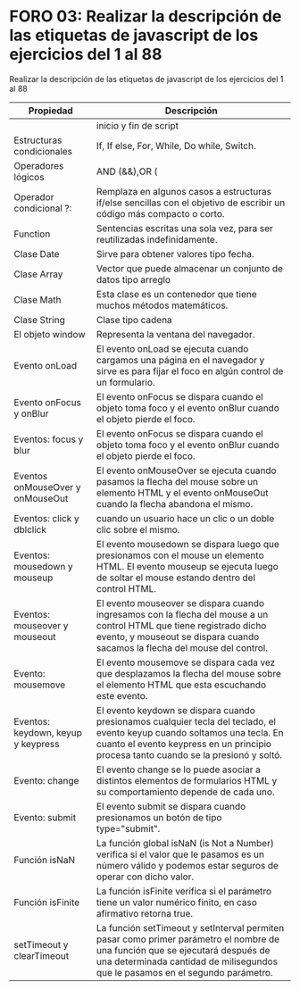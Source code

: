 # FORO 03: Realizar la descripción de las etiquetas de javascript de los ejercicios del 1 al 88
Realizar la descripción de las etiquetas de javascript de los ejercicios del 1 al 88

| Propiedad                                  | Descripción                                                                                                                                                                                                       |
|--------------------------------------------|-------------------------------------------------------------------------------------------------------------------------------------------------------------------------------------------------------------------|
| <script type="text/javascript">  </script> | inicio y fin de script                                                                                                                                                                                            |
| Estructuras condicionales                  | If, If else, For, While, Do while, Switch.                                                                                                                                                                        |
| Operadores lógicos                         | AND (&&),OR (||), NOT (!).                                                                                                                                                                                        |
| Operador condicional ?:                    | Remplaza en algunos casos a estructuras if/else sencillas con el objetivo de escribir un código más compacto o corto.                                                                                             |
| Function                                   | Sentencias escritas una sola vez, para ser reutilizadas indefinidamente.                                                                                                                                          |
| Clase Date                                 | Sirve para obtener valores tipo fecha.                                                                                                                                                                            |
| Clase Array                                | Vector que puede almacenar un conjunto de datos tipo arreglo                                                                                                                                                      |
| Clase Math                                 | Esta clase es un contenedor que tiene muchos métodos matemáticos.                                                                                                                                                 |
| Clase String                               | Clase tipo cadena                                                                                                                                                                                                 |
| El objeto window                           | Representa la ventana del navegador.                                                                                                                                                                              |
| Evento onLoad                              | El evento onLoad se ejecuta cuando cargamos una página en el navegador y sirve es para fijar el foco en algún control de un formulario.                                                                           |
| Evento onFocus y onBlur                    | El evento onFocus se dispara cuando el objeto toma foco y el evento onBlur cuando el objeto pierde el foco.                                                                                                       |
| Eventos: focus y blur                      | El evento onFocus se dispara cuando el objeto toma foco y el evento onBlur cuando el objeto pierde el foco.                                                                                                       |
| Eventos onMouseOver y onMouseOut           | El evento onMouseOver se ejecuta cuando pasamos la flecha del mouse sobre un elemento HTML y el evento onMouseOut cuando la flecha abandona el mismo.                                                             |
| Eventos: click y dblclick                  | cuando un usuario hace un clic o un doble clic sobre el mismo.                                                                                                                                                    |
| Eventos: mousedown y mouseup               | El evento mousedown se dispara luego que presionamos con el mouse un elemento HTML. El evento mouseup se ejecuta luego de soltar el mouse estando dentro del control HTML.                                        |
| Eventos: mouseover y mouseout              | El evento mouseover se dispara cuando ingresamos con la flecha del mouse a un control HTML que tiene registrado dicho evento, y mouseout se dispara cuando sacamos la flecha del mouse del control.               |
| Evento: mousemove                          | El evento mousemove se dispara cada vez que desplazamos la flecha del mouse sobre el elemento HTML que esta escuchando este evento.                                                                               |
| Eventos: keydown, keyup y keypress         | El evento keydown se dispara cuando presionamos cualquier tecla del teclado, el evento keyup cuando soltamos una tecla. En cuanto el evento keypress en un principio procesa tanto cuando se la presionó y soltó. |
| Evento: change                             | El evento change se lo puede asociar a distintos elementos de formularios HTML y su comportamiento depende de cada uno.                                                                                           |
| Evento: submit                             | El evento submit se dispara cuando presionamos un botón de tipo type="submit".                                                                                                                                    |
| Función isNaN                              | La función global isNaN (is Not a Number) verifica si el valor que le pasamos es un número válido y podemos estar seguros de operar con dicho valor.                                                              |
| Función isFinite                           | La función isFinite verifica si el parámetro tiene un valor numérico finito, en caso afirmativo retorna true.                                                                                                     |
| setTimeout y clearTimeout                  | La función setTimeout y setInterval permiten pasar como primer parámetro el nombre de una función que se ejecutará después de una determinada cantidad de milisegundos que le pasamos en el segundo parámetro.    |

